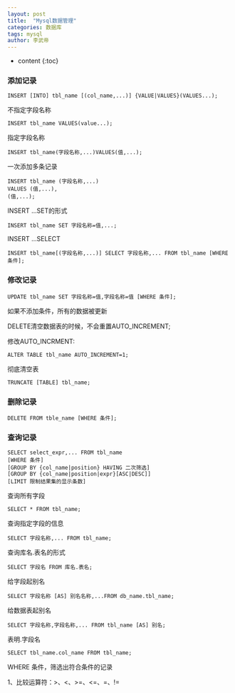 ```yaml
---
layout: post 
title:  "Mysql数据管理" 
categories: 数据库 
tags: mysql 
author: 李武帝 
---
```


* content
{:toc}

### 添加记录

```
INSERT [INTO] tbl_name [(col_name,...)] {VALUE|VALUES}(VALUES...);
```
不指定字段名称
```
INSERT tbl_name VALUES(value...);
```
指定字段名称
```
INSERT tbl_name(字段名称,...)VALUES(值,...);
```
一次添加多条记录
```
INSERT tbl_name (字段名称,...)
VALUES (值,...),
(值,...);

```



INSERT ...SET的形式
```
INSERT tbl_name SET 字段名称=值,...;
```
INSERT ...SELECT
```
INSERT tbl_name[(字段名称,...)] SELECT 字段名称,... FROM tbl_name [WHERE 条件];
```
### 修改记录

```
UPDATE tbl_name SET 字段名称=值,字段名称=值 [WHERE 条件];
```
如果不添加条件，所有的数据被更新

DELETE清空数据表的时候，不会重置AUTO_INCREMENT;

修改AUTO_INCRMENT:
```
ALTER TABLE tbl_name AUTO_INCREMENT=1;
```
彻底清空表
```
TRUNCATE [TABLE] tbl_name;
```

### 删除记录
```
DELETE FROM tble_name [WHERE 条件];
```

### 查询记录

```
SELECT select_expr,... FROM tbl_name
[WHERE 条件]
[GROUP BY {col_name|position} HAVING 二次筛选]
[GROUP BY {col_name|position|expr}[ASC|DESC]]
[LIMIT 限制结果集的显示条数]
```
查询所有字段
```
SELECT * FROM tbl_name;
```
查询指定字段的信息
```
SELECT 字段名称,... FROM tbl_name;
```
查询库名.表名的形式
```
SELECT 字段名 FROM 库名.表名;
```
给字段起别名
```
SELECT 字段名称 [AS] 别名名称,...FROM db_name.tbl_name;
```
给数据表起别名
```
SELECT 字段名称,字段名称,... FROM tbl_name [AS] 别名;
```
表明.字段名
```
SELECT tbl_name.col_name FROM tbl_name;
```

WHERE 条件，筛选出符合条件的记录

1、比较运算符：>、<、>=、<=、=、!=

